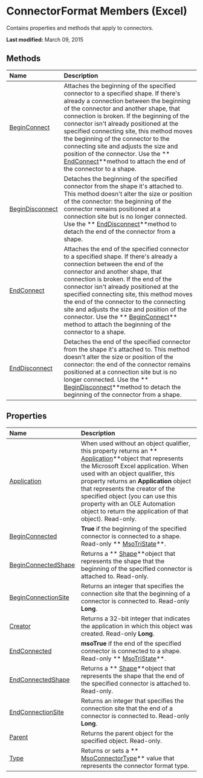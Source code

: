 
# ConnectorFormat Members (Excel)
Contains properties and methods that apply to connectors.

 **Last modified:** March 09, 2015


## Methods



|**Name**|**Description**|
|:-----|:-----|
| [BeginConnect](f2539299-1b35-7cf9-d315-9df76299fc8b.md)|Attaches the beginning of the specified connector to a specified shape. If there's already a connection between the beginning of the connector and another shape, that connection is broken. If the beginning of the connector isn't already positioned at the specified connecting site, this method moves the beginning of the connector to the connecting site and adjusts the size and position of the connector. Use the  ** [EndConnect](c8cc392c-8a54-99ed-ffdd-e5173792408f.md)**method to attach the end of the connector to a shape.|
| [BeginDisconnect](1edd106a-9f02-3916-401c-1b026e40d75a.md)|Detaches the beginning of the specified connector from the shape it's attached to. This method doesn't alter the size or position of the connector: the beginning of the connector remains positioned at a connection site but is no longer connected. Use the  ** [EndDisconnect](518345b5-c287-6183-93ae-61c5b56fb9a5.md)**method to detach the end of the connector from a shape.|
| [EndConnect](c8cc392c-8a54-99ed-ffdd-e5173792408f.md)|Attaches the end of the specified connector to a specified shape. If there's already a connection between the end of the connector and another shape, that connection is broken. If the end of the connector isn't already positioned at the specified connecting site, this method moves the end of the connector to the connecting site and adjusts the size and position of the connector. Use the  ** [BeginConnect](f2539299-1b35-7cf9-d315-9df76299fc8b.md)** method to attach the beginning of the connector to a shape.|
| [EndDisconnect](518345b5-c287-6183-93ae-61c5b56fb9a5.md)|Detaches the end of the specified connector from the shape it's attached to. This method doesn't alter the size or position of the connector: the end of the connector remains positioned at a connection site but is no longer connected. Use the  ** [BeginDisconnect](1edd106a-9f02-3916-401c-1b026e40d75a.md)**method to detach the beginning of the connector from a shape.|

## Properties



|**Name**|**Description**|
|:-----|:-----|
| [Application](c605e69b-6335-c925-8fcb-75b5bfa2999a.md)|When used without an object qualifier, this property returns an  ** [Application](19b73597-5cf9-4f56-8227-b5211f657f6f.md)**object that represents the Microsoft Excel application. When used with an object qualifier, this property returns an  **Application** object that represents the creator of the specified object (you can use this property with an OLE Automation object to return the application of that object). Read-only.|
| [BeginConnected](2ebc4d15-e6f3-a0c9-056e-78004465c60c.md)| **True** if the beginning of the specified connector is connected to a shape. Read-only ** [MsoTriState](2036cfc9-be7d-e05c-bec7-af05e3c3c515.md)**.|
| [BeginConnectedShape](9ff6c949-72c7-32e9-d1dc-6a0a3b861135.md)|Returns a  ** [Shape](8f01fcd1-b7d9-5216-2de5-40fb6648a403.md)**object that represents the shape that the beginning of the specified connector is attached to. Read-only.|
| [BeginConnectionSite](606f6e75-3375-da45-b177-63318ef5f594.md)|Returns an integer that specifies the connection site that the beginning of a connector is connected to. Read-only  **Long**.|
| [Creator](ba6891ca-344f-25d9-1430-a32652fed7b3.md)|Returns a 32-bit integer that indicates the application in which this object was created. Read-only  **Long**.|
| [EndConnected](e0831e66-f392-5044-0931-97bdab4de9c2.md)| **msoTrue** if the end of the specified connector is connected to a shape. Read-only ** [MsoTriState](2036cfc9-be7d-e05c-bec7-af05e3c3c515.md)**.|
| [EndConnectedShape](e13d9b94-aa51-5895-8ad4-c40ba7397331.md)|Returns a  ** [Shape](8f01fcd1-b7d9-5216-2de5-40fb6648a403.md)**object that represents the shape that the end of the specified connector is attached to. Read-only.|
| [EndConnectionSite](5791efdb-5cea-739c-b117-0858d8d45f08.md)|Returns an integer that specifies the connection site that the end of a connector is connected to. Read-only  **Long**.|
| [Parent](d9f8adf3-739b-9bca-9725-12733feb2547.md)|Returns the parent object for the specified object. Read-only.|
| [Type](55be2527-9fd5-6930-ff64-e3355a36e9e9.md)|Returns or sets a  ** [MsoConnectorType](2c67963f-5cb3-295d-fdf4-df33a283f1af.md)** value that represents the connector format type.|
